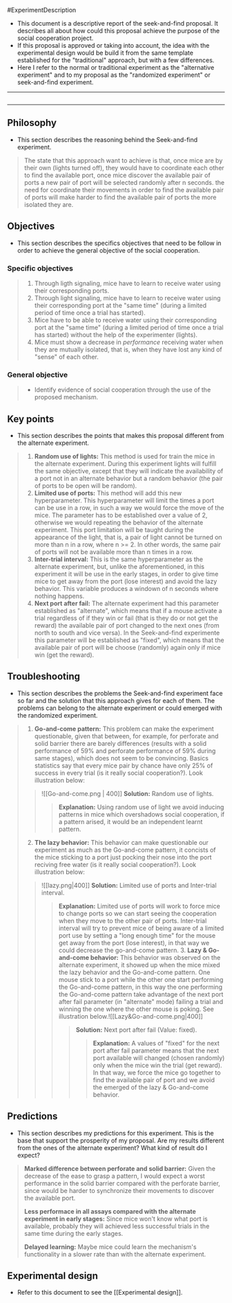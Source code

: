 #ExperimentDescription

+ This document is a descriptive report of the seek-and-find proposal. It describes all about how could this proposal achieve the purpose of the social cooperation project.
+ If this proposal is approved or taking into account, the idea with the experimental design would be build it from the same template established for the "traditional" approach, but with a few differences.
+ Here I refer to the normal or traditional experiment as the "alternative experiment" and to my proposal as the "randomized experiment" or seek-and-find experiment.
----


```toc
```


----



## Philosophy

+ This section describes the reasoning behind the Seek-and-find experiment.

> The state that this approach want to achieve is that, once mice are by their own (lights turned off), they would have to coordinate each other to find the available port, once mice discover the available pair of ports a new pair of port will be selected randomly after n seconds. the need for coordinate their movements in order to find the available pair of ports will make harder to find the available pair of ports the more isolated they are. 


## Objectives

+ This section describes the specifics objectives that need to be follow in order to achieve the general objective of the social cooperation.

### Specific objectives 

> 1. Through ligth signaling, mice have to learn to receive water using their corresponding ports.
> 2. Through light signaling, mice have to learn to receive water using their corresponding port at the "same time" (during a limited period of time once a trial has started).
> 3. Mice have to be able to receive water using their corresponding port at the "same time" (during a limited period of time once a trial has started) without the help of the experimenter (lights).
> 4. Mice must show a decrease in *performance* receiving water when they are mutually isolated, that is, when they have lost any kind of "sense" of each other. 

### General objective

> + Identify evidence of social cooperation through the use of the proposed mechanism.

## Key points

+ This section describes the points that makes this proposal different from the alternate experiment.

> 1. **Random use of lights:** This method is used for train the mice in the alternate experiment. During this experiment lights will fulfill the same objective, except that they will indicate the availability of a port not in an alternate behavior but a random behavior (the pair of ports to be open will be random).  
> 2. **Limited use of ports:** This method will add this new hyperparameter. This hyperparameter will limit the times a port can be use in a row, in such a way we would force the move of the mice. The parameter has to be established over a value of 2, otherwise we would repeating the behavior of the alternate experiment. This port limitation will be taught during the appearance of the light, that is, a pair of light cannot be turned on more than n in a row, where n >= 2. In other words, the same pair of ports will not be available more than n times in a row.
> 3. **Inter-trial interval:** This is the same hyperparameter as the alternate experiment, but, unlike the aforementioned, in this experiment it will be use in the early stages, in order to give time mice to get away from the port (lose interest) and avoid the lazy behavior. This variable produces a windown of n seconds where nothing happens.
> 4. **Next port after fail:** The alternate experiment had this parameter established as "alternate", which means that if a mouse activate a trial regardless of if they win or fail (that is they do or not get the reward) the available pair of port changed to the next ones (from north to south and vice versa). In the Seek-and-find experimente this parameter will be established as "fixed", which means that the available pair of port will be choose (randomly) again only if mice win (get the reward).


## Troubleshooting

+ This section describes the problems the Seek-and-find experiment face so far and the solution that this approach gives for each of them. The problems can belong to the alternate experiment or could emerged with the randomized experiment.

> 1. **Go-and-come pattern:** This problem can make the experiment questionable, given that between, for example, for perforate and solid barrier there are barely differences (results with a solid performance of 59% and perforate performance of 59% during same stages), which does not seem to be convincing. Basics statistics say that every mice pair by chance have only 25% of success in every trial (is it really social cooperation?). Look illustration below:
>>  ![[Go-and-come.png | 400]]
>> **Solution:** Random use of lights.
>>> **Explanation:** Using random use of light we avoid inducing patterns in mice which overshadows social cooperation, if a pattern arised, it would be an independent learnt pattern.
> 2. **The lazy behavior:** This behavior can make questionable our experiment as much as the Go-and-come pattern, it concists of the mice sticking to a port just pocking their nose into the port reciving free water (is it really social cooperation?). Look illustration below:
>> ![[lazy.png|400]]
>> **Solution:** Limited use of ports and Inter-trial interval.
>>> **Explanation:** Limited use of ports will work to force mice to change ports so we can start seeing the cooperation when they move to the other pair of ports. Inter-trial interval will try to prevent mice of being aware of a limited port use by setting a "long enough time" for the mouse get away from the port (lose interest), in that way we could decrease the go-and-come pattern.
>>> 3. **Lazy & Go-and-come behavior:** This behavior was observed on the alternate experiment, it showed up when the mice mixed the lazy behavior and the Go-and-come pattern. One mouse stick to a port while the other one start performing the Go-and-come pattern, in this way the one performing the Go-and-come pattern take advantage of the next port after fail parameter (in "alternate" mode) failing a trial and winning the one where the other mouse is poking. See illustration below.![[Lazy&Go-and-come.png|400]]
>>>>**Solution:** Next port after fail (Value: fixed).
>>>>> **Explanation:** A values of "fixed" for the next port after fail parameter means that the next port available will changed (chosen randomly) only when the mice win the trial (get reward). In that way, we force the mice go together to find the available pair of port and we avoid the emerged of the lazy & Go-and-come behavior.

## Predictions

+ This section describes my predictions for this experiment. This is the base that support the prosperity of my proposal. Are my results different from the ones of the alternate experiment? What kind of result do I expect?

>  **Marked difference between perforate and solid barrier:** Given the decrease of the ease to grasp a pattern, I would expect a worst performance in the solid barrier compared with the perforate barrier, since would be harder to synchronize their movements to discover the available port.
>  
>  **Less performace in all assays compared with the alternate experiment in early stages:** Since mice won't know what port is available, probably they will achieved less successful trials in the same time during the early stages.
>  
>  **Delayed learning:** Maybe mice could learn the mechanism's functionality in a slower rate than with the alternate experiment.

## Experimental design

+ Refer to this document to see the [[Experimental design]].